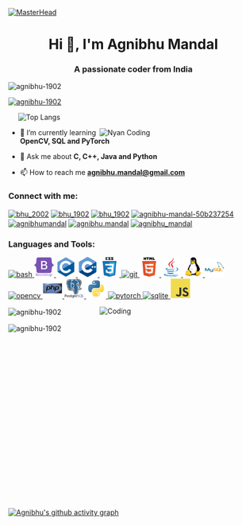 [![MasterHead](https://github.com/agnibhu-1902/agnibhu-1902/blob/main/allureofthestars.gif)](https://hackage.haskell.org/package/Allure)

<h1 align="center">Hi 👋, I'm Agnibhu Mandal</h1>
<h3 align="center">A passionate coder from India</h3>

<p align="left"> <img src="https://komarev.com/ghpvc/?username=agnibhu-1902&label=Profile%20views&color=0e75b6&style=flat" alt="agnibhu-1902" /> </p>

<p align="left"> <a href="https://github.com/ryo-ma/github-profile-trophy"><img src="https://github-profile-trophy.vercel.app/?username=agnibhu-1902&theme=radical" alt="agnibhu-1902" /></a> </p>

&nbsp;&nbsp;&nbsp;&nbsp;&nbsp;![Top Langs](https://github-readme-stats.vercel.app/api/top-langs?username=agnibhu-1902&show_icons=true&locale=en&layout=compact&theme=tokyonight)

<img align="right" alt="Nyan Coding" width="320" src="https://github.com/agnibhu-1902/agnibhu-1902/blob/main/bongo_cat.gif" />

- 🌱 I’m currently learning **OpenCV, SQL and PyTorch**

- 💬 Ask me about **C, C++, Java and Python**

- 📫 How to reach me **agnibhu.mandal@gmail.com**

<h3 align="left">Connect with me:</h3>
<p align="left">
<a href="https://instagram.com/bhu_2002" target="blank"><img align="center" src="https://raw.githubusercontent.com/rahuldkjain/github-profile-readme-generator/master/src/images/icons/Social/instagram.svg" alt="bhu_2002" height="30" width="40" /></a>
<a href="https://www.codechef.com/users/bhu_1902" target="blank"><img align="center" src="https://cdn.jsdelivr.net/npm/simple-icons@3.1.0/icons/codechef.svg" alt="bhu_1902" height="30" width="40" /></a>
<a href="https://www.leetcode.com/bhu_1902" target="blank"><img align="center" src="https://raw.githubusercontent.com/rahuldkjain/github-profile-readme-generator/master/src/images/icons/Social/leet-code.svg" alt="bhu_1902" height="30" width="40" /></a>
<a href="https://linkedin.com/in/agnibhu-mandal-50b237254" target="blank"><img align="center" src="https://raw.githubusercontent.com/rahuldkjain/github-profile-readme-generator/master/src/images/icons/Social/linked-in-alt.svg" alt="agnibhu-mandal-50b237254" height="30" width="40" /></a>
<a href="https://kaggle.com/agnibhumandal" target="blank"><img align="center" src="https://raw.githubusercontent.com/rahuldkjain/github-profile-readme-generator/master/src/images/icons/Social/kaggle.svg" alt="agnibhumandal" height="30" width="40" /></a>
<a href="https://fb.com/agnibhu.mandal" target="blank"><img align="center" src="https://raw.githubusercontent.com/rahuldkjain/github-profile-readme-generator/master/src/images/icons/Social/facebook.svg" alt="agnibhu.mandal" height="30" width="40" /></a>
<a href="https://www.hackerrank.com/agnibhu_mandal" target="blank"><img align="center" src="https://raw.githubusercontent.com/rahuldkjain/github-profile-readme-generator/master/src/images/icons/Social/hackerrank.svg" alt="agnibhu_mandal" height="30" width="40" /></a>
</p>

<h3 align="left">Languages and Tools:</h3>
<p align="left"> <a href="https://www.gnu.org/software/bash/" target="_blank" rel="noreferrer"> <img src="https://www.vectorlogo.zone/logos/gnu_bash/gnu_bash-icon.svg" alt="bash" width="40" height="40"/> </a> <a href="https://getbootstrap.com" target="_blank" rel="noreferrer"> <img src="https://raw.githubusercontent.com/devicons/devicon/master/icons/bootstrap/bootstrap-plain-wordmark.svg" alt="bootstrap" width="40" height="40"/> </a> <a href="https://www.cprogramming.com/" target="_blank" rel="noreferrer"> <img src="https://raw.githubusercontent.com/devicons/devicon/master/icons/c/c-original.svg" alt="c" width="40" height="40"/> </a> <a href="https://www.w3schools.com/cpp/" target="_blank" rel="noreferrer"> <img src="https://raw.githubusercontent.com/devicons/devicon/master/icons/cplusplus/cplusplus-original.svg" alt="cplusplus" width="40" height="40"/> </a> <a href="https://www.w3schools.com/css/" target="_blank" rel="noreferrer"> <img src="https://raw.githubusercontent.com/devicons/devicon/master/icons/css3/css3-original-wordmark.svg" alt="css3" width="40" height="40"/> </a> <a href="https://git-scm.com/" target="_blank" rel="noreferrer"> <img src="https://www.vectorlogo.zone/logos/git-scm/git-scm-icon.svg" alt="git" width="40" height="40"/> </a> <a href="https://www.w3.org/html/" target="_blank" rel="noreferrer"> <img src="https://raw.githubusercontent.com/devicons/devicon/master/icons/html5/html5-original-wordmark.svg" alt="html5" width="40" height="40"/> </a> <a href="https://www.java.com" target="_blank" rel="noreferrer"> <img src="https://raw.githubusercontent.com/devicons/devicon/master/icons/java/java-original.svg" alt="java" width="40" height="40"/> </a> <a href="https://www.linux.org/" target="_blank" rel="noreferrer"> <img src="https://raw.githubusercontent.com/devicons/devicon/master/icons/linux/linux-original.svg" alt="linux" width="40" height="40"/> </a> <a href="https://www.mysql.com/" target="_blank" rel="noreferrer"> <img src="https://raw.githubusercontent.com/devicons/devicon/master/icons/mysql/mysql-original-wordmark.svg" alt="mysql" width="40" height="40"/> </a> <a href="https://opencv.org/" target="_blank" rel="noreferrer"> <img src="https://www.vectorlogo.zone/logos/opencv/opencv-icon.svg" alt="opencv" width="40" height="40"/> </a> <a href="https://www.php.net" target="_blank" rel="noreferrer"> <img src="https://raw.githubusercontent.com/devicons/devicon/master/icons/php/php-original.svg" alt="php" width="40" height="40"/> </a> <a href="https://www.postgresql.org" target="_blank" rel="noreferrer"> <img src="https://raw.githubusercontent.com/devicons/devicon/master/icons/postgresql/postgresql-original-wordmark.svg" alt="postgresql" width="40" height="40"/> </a> <a href="https://www.python.org" target="_blank" rel="noreferrer"> <img src="https://raw.githubusercontent.com/devicons/devicon/master/icons/python/python-original.svg" alt="python" width="40" height="40"/> </a> <a href="https://pytorch.org/" target="_blank" rel="noreferrer"> <img src="https://www.vectorlogo.zone/logos/pytorch/pytorch-icon.svg" alt="pytorch" width="40" height="40"/> </a> <a href="https://www.sqlite.org/" target="_blank" rel="noreferrer"> <img src="https://www.vectorlogo.zone/logos/sqlite/sqlite-icon.svg" alt="sqlite" width="40" height="40"/> </a><a href="https://developer.mozilla.org/en-US/docs/Web/JavaScript" target="_blank" rel="noreferrer"> <img src="https://raw.githubusercontent.com/devicons/devicon/master/icons/javascript/javascript-original.svg" alt="javascript" width="40" height="40"/> </a> </p>

<p><img align="right" alt="Coding" width="320" height="405" src="https://github.com/agnibhu-1902/agnibhu-1902/blob/main/coding.gif" /></p>

<p><img align="center" src="https://github-readme-stats.vercel.app/api?username=agnibhu-1902&show_icons=true&locale=en" alt="agnibhu-1902" /></p>

<p><img align="center" src="https://github-readme-streak-stats.herokuapp.com/?user=agnibhu-1902&" alt="agnibhu-1902" /></p>

[![Agnibhu's github activity graph](https://activity-graph.herokuapp.com/graph?username=agnibhu-1902&theme=gotham)](https://github.com/ashutosh00710/github-readme-activity-graph)
